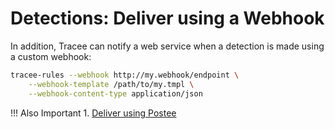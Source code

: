 # Detections: Deliver using a Webhook

In addition, Tracee can notify a web service when a detection is made using a
custom webhook:

```bash
tracee-rules --webhook http://my.webhook/endpoint \
    --webhook-template /path/to/my.tmpl \
    --webhook-content-type application/json
```

!!! Also Important
    1. [Deliver using Postee](./postee.md)

